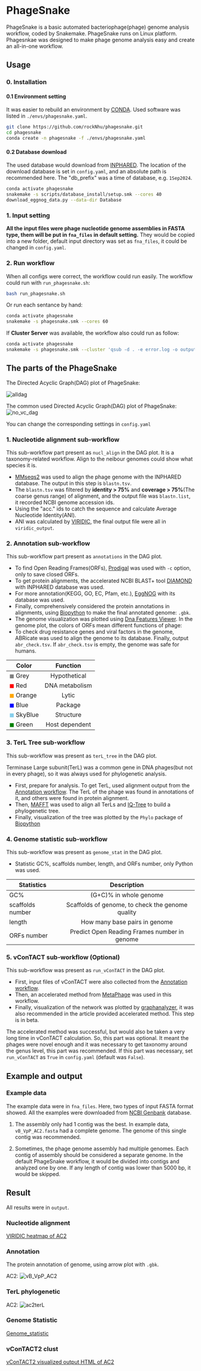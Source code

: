 # PhageSnake

PhageSnake is a basic automated bacteriophage(phage) genome analysis workflow, coded by Snakemake.
PhageSnake runs on Linux platform.
Phagesnkae was designed to make phage genome analysis easy and create an all-in-one workflow.


## Usage

### 0. Installation

#### 0.1 Environment setting

It was easier to rebuild an environment by [CONDA](https://github.com/conda/conda).
Used software was listed in `./envs/phagesnake.yaml`.

```bash
git clone https://github.com/rockNhu/phagesnake.git
cd phagesnake
conda create -n phagesnake -f ./envs/phagesnake.yaml
```

#### 0.2 Database download

The used database would download from [INPHARED](https://github.com/RyanCook94/inphared).
The location of the download database is set in `config.yaml`, and an absolute path is recommended here.
The "db_prefix" was a time of database, e.g. `1Sep2024`.

```bash
conda activate phagesnake
snakemake -s scripts/database_install/setup.smk --cores 40
download_eggnog_data.py --data-dir Database
```

### 1. Input setting

**All the input files were phage nucleotide genome assemblies in FASTA type, them will be put in `fna_files` in default setting.**
They would be copied into a new folder, default input directory was set as `fna_files`, it could be changed in `config.yaml`.

### 2. Run workflow

When all configs were correct, the workflow could run easily.
The workflow could run with `run_phagesnake.sh`:

```bash
bash run_phagesnake.sh
```

Or run each sentance by hand:

```bash
conda activate phagesnake
snakemake -s phagesnake.smk --cores 60
```

If **Cluster Server** was available, the workflow also could run as follow:

```bash
conda activate phagesnake
snakemake -s phagesnake.smk --cluster 'qsub -d . -e error.log -o output.log' -j 4
```

## The parts of the PhageSnake

The Directed Acyclic Graph(DAG) plot of PhageSnake:

![alldag](all_dag.svg)

The common used Directed Acyclic Graph(DAG) plot of PhageSnake:
![no_vc_dag](no_vc_dag.svg)

You can change the corresponding settings in `config.yaml`

### 1. Nucleotide alignment sub-workflow

This sub-workflow part present as `nucl_align` in the DAG plot. It is a taxonomy-related workflow. Align to the neibour genomes could show what species it is.

- [MMseqs2](https://github.com/soedinglab/MMseqs2) was used to align the phage genome with the INPHARED database. The output in this step is `blastn.tsv`.
- The `blastn.tsv` was filtered by **identity > 75%** and **coverage > 75%**(The coarse genus range) of alignment, and the output file was `blastn.list`, it recorded NCBI genome accession ids.
- Using the "acc." ids to catch the sequence and calculate Average Nucleotide Identity(ANI).
- ANI was calculated by [VIRIDIC](https://rhea.icbm.uni-oldenburg.de/viridic/), the final output file were all in `viridic_output`.

### 2. Annotation sub-workflow

This sub-workflow part present as `annotations` in the DAG plot.

- To find Open Reading Frames(ORFs), [Prodigal](https://github.com/hyattpd/Prodigal) was used with `-c` option, only to save closed ORFs.
- To get protein alignments, the accelerated NCBI BLAST+ tool [DIAMOND](https://github.com/bbuchfink/diamond) with INPHARED database was used.
- For more annotation(KEGG, GO, EC, Pfam, etc.), [EggNOG](https://github.com/eggnogdb/eggnog-mapper) with its database was used.
- Finally, comprehensively considered the protein annotations in alignments, using [Biopython](https://github.com/biopython/biopython) to make the final annotated genome: `.gbk`.
- The genome visualization was plotted using [Dna Features Viewer](https://github.com/Edinburgh-Genome-Foundry/DnaFeaturesViewer). In the genome plot, the colors of ORFs mean different functions of phage:
- To check drug resistance genes and viral factors in the genome, ABRicate was used to align the genome to its database. Finally, output `abr_check.tsv`. If `abr_check.tsv` is empty, the genome was safe for humans.

| Color                                             |    Function    |
| ------------------------------------------------- | :------------: |
| <font color="grey">$\blacksquare$</font> Grey       |  Hypothetical  |
| <font color="red">$\blacksquare$</font> Red         | DNA metabolism |
| <font color="orange">$\blacksquare$</font> Orange   |     Lytic      |
| <font color="blue">$\blacksquare$</font> Blue       |    Package     |
| <font color="skyblue">$\blacksquare$</font> SkyBlue |   Structure    |
| <font color="Green">$\blacksquare$</font>  Green    | Host dependent |

### 3. TerL Tree sub-workflow

This sub-workflow was present as `terL_tree` in the DAG plot.

Terminase Large subunit(TerL) was a common gene in DNA phages(but not in every phage), so it was always used for phylogenetic analysis.

- First, prepare for analysis. To get TerL, used alignment output from the [Annotation workflow](#2-annotation-workflow). The TerL of the phage was found in annotations of it, and others were found in protein alignment.
- Then, [MAFFT](https://github.com/GSLBiotech/mafft) was used to align all TerLs and [IQ-Tree](https://github.com/iqtree/iqtree2) to build a phylogenetic tree.
- Finally, visualization of the tree was plotted by the `Phylo` package of [Biopython](https://github.com/biopython/biopython)

### 4. Genome statistic sub-workflow

This sub-workflow was present as `genome_stat` in the DAG plot.

- Statistic GC%, scaffolds number, length, and ORFs number, only Python was used.

|Statistics|Description|
|----------|:------------:|
|GC%|(G+C)% in whole genome|
|scaffolds number|Scaffolds of genome, to check the genome quality|
|length|How many base pairs in genome|
|ORFs number|Predict Open Reading Frames number in genome|

### 5. vConTACT sub-workflow (Optional)

This sub-workflow was present as `run_vConTACT` in the DAG plot.

- First, input files of vConTACT were also collected from the [Annotation workflow](#2-annotation-workflow).
- Then, an accelerated method from [MetaPhage](https://github.com/MattiaPandolfoVR/MetaPhage) was used in this workflow.
- Finally, visualization of the network was plotted by [graphanalyzer](https://github.com/lazzarigioele/graphanalyzer), it was also recommended in the article provided accelerated method. This step is in beta.

The accelerated method was successful, but would also be taken a very long time in vConTACT calculation. So, this part was optional. It meant the phages were novel enough and it was necessary to get taxonomy around the genus level, this part was recommended.
If this part was necessary, set `run_vConTACT` as `True` in `config.yaml` (default was `False`).

## Example and output

### Example data

The example data were in `fna_files`. Here, two types of input FASTA format showed. All the examples were downloaded from [NCBI Genbank](https://www.ncbi.nlm.nih.gov/genbank/) database.

1. The assembly only had 1 contig was the best. In example data, `vB_VpP_AC2.fasta` had a complete genome. The genome of this single contig was recommended.

2. Sometimes, the phage genome assembly had multiple genomes. Each contig of assembly should be considered a separate genome. In the default PhageSnake workflow, it would be divided into contigs and analyzed one by one. If any length of contig was lower than 5000 bp, it would be skipped.

## Result

All results were in `output`.

### Nucleotide alignment

[VIRIDIC heatmap of AC2](output/vB_VpP_AC2_0/1.nucleotide_alignment/viridic_out/04_VIRIDIC_out/Heatmap.PDF)

### Annotation

The protein annotation of genome, using arrow plot with `.gbk`.

AC2: ![vB_VpP_AC2](output/vB_VpP_AC2_0/2.annotations/vB_VpP_AC2_0.png)

### TerL phylogenetic

AC2: ![ac2terL](output/vB_VpP_AC2_0/4.TerL_phylogenetic_tree/TerL.png)

### Genome Statistic

[Genome_statistic](output/5.seq_info20231204.tsv)

### vConTACT2 clust

[vConTACT2 visualized output HTML of AC2](output/vB_VpP_AC2_0/6.vConTACT2_network/vB_VpP_AC2_0_vConTACT2.html)
